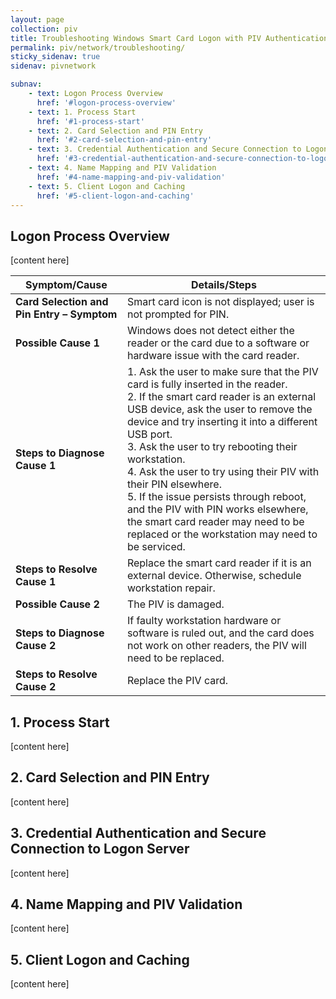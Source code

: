 ```yaml
---
layout: page
collection: piv
title: Troubleshooting Windows Smart Card Logon with PIV Authentication 
permalink: piv/network/troubleshooting/
sticky_sidenav: true
sidenav: pivnetwork

subnav:
    - text: Logon Process Overview
      href: '#logon-process-overview'
    - text: 1. Process Start
      href: '#1-process-start'
    - text: 2. Card Selection and PIN Entry
      href: '#2-card-selection-and-pin-entry'
    - text: 3. Credential Authentication and Secure Connection to Logon Server
      href: '#3-credential-authentication-and-secure-connection-to-logon-server'
    - text: 4. Name Mapping and PIV Validation
      href: '#4-name-mapping-and-piv-validation'
    - text: 5. Client Logon and Caching
      href: '#5-client-logon-and-caching'   
---
```


## Logon Process Overview

[content here]

| Symptom/Cause | Details/Steps | 
| --------------------------------- | ----------------------------------- | 
| **Card Selection and Pin Entry – Symptom** | Smart card icon is not displayed; user is not prompted for PIN. |
| **Possible Cause 1** | Windows does not detect either the reader or the card due to a software or hardware issue with the card reader. |
| **Steps to Diagnose Cause 1** | 1. Ask the user to make sure that the PIV card is fully inserted in the reader.<br> 2. If the smart card reader is an external USB device, ask the user to remove the device and try inserting it into a different USB port.<br>3. Ask the user to try rebooting their workstation.<br>4. Ask the user to try using their PIV with their PIN elsewhere.<br>5. If the issue persists through reboot, and the PIV with PIN works elsewhere, the smart card reader may need to be replaced or the workstation may need to be serviced. |
| **Steps to Resolve Cause 1** | Replace the smart card reader if it is an external device. Otherwise, schedule workstation repair. |
| **Possible Cause 2** | The PIV is damaged. |
| **Steps to Diagnose Cause 2** | If faulty workstation hardware or software is ruled out, and the card does not work on other readers, the PIV will need to be replaced. |
| **Steps to Resolve Cause 2** | Replace the PIV card. |


## 1. Process Start

[content here]

## 2. Card Selection and PIN Entry

[content here]

## 3. Credential Authentication and Secure Connection to Logon Server

[content here]

## 4. Name Mapping and PIV Validation

[content here]

## 5. Client Logon and Caching

[content here]
